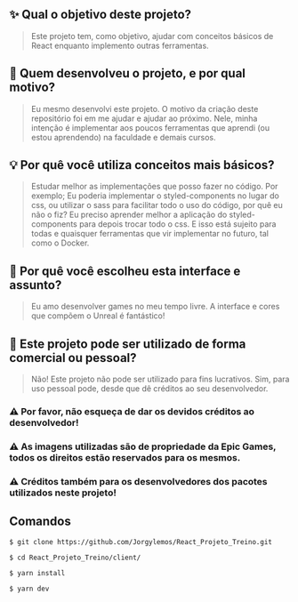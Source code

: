 ## ✨ Qual o objetivo deste projeto?

> Este projeto tem, como objetivo, ajudar com conceitos básicos de React enquanto implemento outras ferramentas.

## 👨 Quem desenvolveu o projeto, e por qual motivo?

> Eu mesmo desenvolvi este projeto. O motivo da criação deste repositório foi em me ajudar e ajudar ao próximo. Nele, minha intenção é implementar aos poucos ferramentas que aprendi (ou estou aprendendo) na faculdade e demais cursos.

## 💡 Por quê você utiliza conceitos mais básicos?

> Estudar melhor as implementações que posso fazer no código. Por exemplo; Eu poderia implementar o styled-components no lugar do css, ou utilizar o sass para facilitar todo o uso do código, por quê eu não o fiz? Eu preciso aprender melhor a aplicação do styled-components para depois trocar todo o css. E isso está sujeito para todas e quaisquer ferramentas que vir implementar no futuro, tal como o Docker.

## 🔖 Por quê você escolheu esta interface e assunto?

> Eu amo desenvolver games no meu tempo livre. A interface e cores que compõem o Unreal é fantástico!

## 💸 Este projeto pode ser utilizado de forma comercial ou pessoal?

> Não! Este projeto não pode ser utilizado para fins lucrativos. Sim, para uso pessoal pode, desde que dê créditos ao seu desenvolvedor.

### ⚠️ Por favor, não esqueça de dar os devidos créditos ao desenvolvedor!

### ⚠️ As imagens utilizadas são de propriedade da Epic Games, todos os direitos estão reservados para os mesmos.

### ⚠️ Créditos também para os desenvolvedores dos pacotes utilizados neste projeto!

## Comandos
```
$ git clone https://github.com/Jorgylemos/React_Projeto_Treino.git
```

```
$ cd React_Projeto_Treino/client/
```

```
$ yarn install
```

```
$ yarn dev
```
